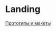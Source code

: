 # Landing

[Прототипы и макеты](<https://www.figma.com/file/m9yOG3KDnBmAszFgEycxra/Roby-(Copy)?type=design&node-id=0-1&mode=design&t=vepiw3TMcIS0zsbX-0>)

